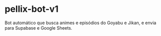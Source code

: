 # pellix-bot-v1
Bot automático que busca animes e episódios do Goyabu e Jikan, e envia para Supabase e Google Sheets.
